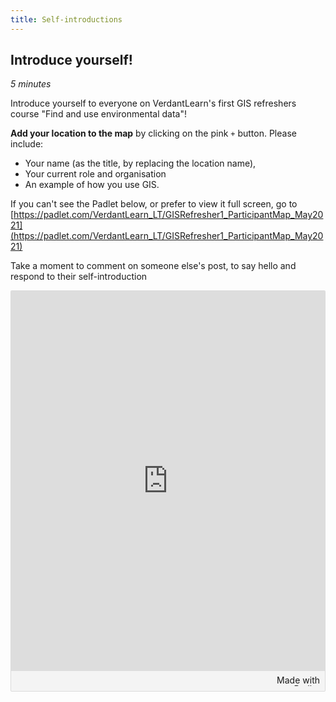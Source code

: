```yaml
---
title: Self-introductions
---
```


## Introduce yourself!
*5 minutes*

Introduce yourself to everyone on VerdantLearn's first GIS refreshers course "Find and use environmental data"!

**Add your location to the map** by clicking on the pink `+` button.  Please include:
- Your name (as the title, by replacing the location name),
- Your current role and organisation
- An example of how you use GIS.

If you can't see the Padlet below, or prefer to view it full screen, go to [https://padlet.com/VerdantLearn_LT/GISRefresher1_ParticipantMap_May2021](https://padlet.com/VerdantLearn_LT/GISRefresher1_ParticipantMap_May2021)

Take a moment to comment on someone else's post, to say hello and respond to their self-introduction

<div class="padlet-embed" style="border:1px solid rgba(0,0,0,0.1);border-radius:2px;box-sizing:border-box;overflow:hidden;position:relative;width:100%;background:#F4F4F4"><p style="padding:0;margin:0"><iframe src="https://padlet.com/embed/80bi0dilwqdr2c07" frameborder="0" allow="camera;microphone;geolocation" style="width:100%;height:608px;display:block;padding:0;margin:0"></iframe></p><div style="padding:8px;text-align:right;margin:0;"><a href="https://padlet.com?ref=embed" style="padding:0;margin:0;border:none;display:block;line-height:1;height:16px" target="_blank"><img src="https://padlet.net/embeds/made_with_padlet.png" width="86" height="16" style="padding:0;margin:0;background:none;border:none;display:inline;box-shadow:none" alt="Made with Padlet"></a></div></div>